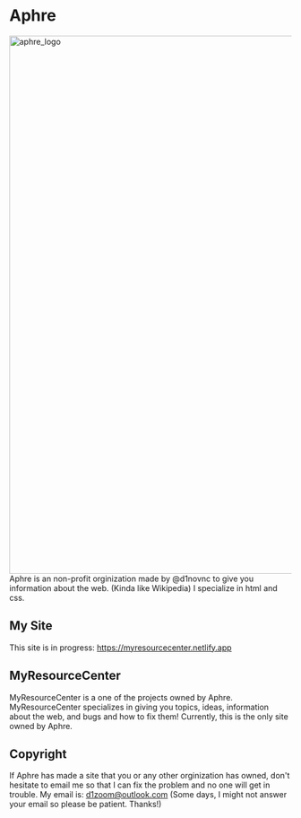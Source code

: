 # Aphre
<img width="960" alt="aphre_logo" src="https://www.google.com/url?sa=i&url=https%3A%2F%2Fstock.adobe.com%2Fimages%2Fvector-logo-letter-a-glitch-distortion-diagonal%2F222440170&psig=AOvVaw1UEersZW5OlUgZ0AnOrbvw&ust=1705527673074000&source=images&cd=vfe&opi=89978449&ved=0CBEQjRxqFwoTCKjDue3v4oMDFQAAAAAdAAAAABAp">
Aphre is an non-profit orginization made by @d1novnc to give you information about the web. (Kinda like Wikipedia) I specialize in html and css.

## My Site
This site is in progress: https://myresourcecenter.netlify.app

## MyResourceCenter
MyResourceCenter is a one of the projects owned by Aphre. MyResourceCenter specializes in giving you topics, ideas, information about the web, and bugs and how to fix them! Currently,
this is the only site owned by Aphre.

## Copyright
If Aphre has made a site that you or any other orginization has owned, don't hesitate to email me so that I can fix the problem and no one will get in trouble.
My email is: d1zoom@outlook.com (Some days, I might not answer your email so please be patient. Thanks!)

